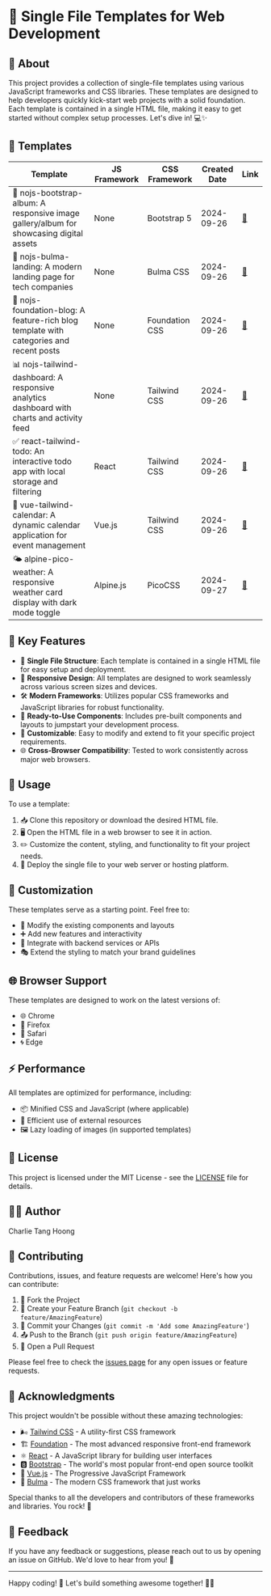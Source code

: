# 🚀 Single File Templates for Web Development

## 📖 About

This project provides a collection of single-file templates using various JavaScript frameworks and CSS libraries. These templates are designed to help developers quickly kick-start web projects with a solid foundation. Each template is contained in a single HTML file, making it easy to get started without complex setup processes. Let's dive in! 💻✨

## 🎨 Templates

| Template | JS Framework | CSS Framework | Created Date | Link |
|----------|--------------|---------------|--------------|------|
| 📸 nojs-bootstrap-album: A responsive image gallery/album for showcasing digital assets | None | Bootstrap 5 | 2024-09-26 | [🔗](./nojs-bootstrap-album.html) |
| 🏢 nojs-bulma-landing: A modern landing page for tech companies | None | Bulma CSS | 2024-09-26 | [🔗](./nojs-bulma-landing.html) |
| 📝 nojs-foundation-blog: A feature-rich blog template with categories and recent posts | None | Foundation CSS | 2024-09-26 | [🔗](./nojs-foundation-blog.html) |
| 📊 nojs-tailwind-dashboard: A responsive analytics dashboard with charts and activity feed | None | Tailwind CSS | 2024-09-26 | [🔗](./nojs-tailwind-dashboard.html) |
| ✅ react-tailwind-todo: An interactive todo app with local storage and filtering | React | Tailwind CSS | 2024-09-26 | [🔗](./react-tailwind-todo.html) |
| 📅 vue-tailwind-calendar: A dynamic calendar application for event management | Vue.js | Tailwind CSS | 2024-09-26 | [🔗](./vue-tailwind-calendar.html) |
| 🌤️ alpine-pico-weather: A responsive weather card display with dark mode toggle | Alpine.js | PicoCSS | 2024-09-27 | [🔗](./alpine-pico-weather.html) |

## 🌟 Key Features

- 📄 **Single File Structure**: Each template is contained in a single HTML file for easy setup and deployment.
- 📱 **Responsive Design**: All templates are designed to work seamlessly across various screen sizes and devices.
- 🛠️ **Modern Frameworks**: Utilizes popular CSS frameworks and JavaScript libraries for robust functionality.
- 🧩 **Ready-to-Use Components**: Includes pre-built components and layouts to jumpstart your development process.
- 🎨 **Customizable**: Easy to modify and extend to fit your specific project requirements.
- 🌐 **Cross-Browser Compatibility**: Tested to work consistently across major web browsers.

## 🚀 Usage

To use a template:

1. 📥 Clone this repository or download the desired HTML file.
2. 🖥️ Open the HTML file in a web browser to see it in action.
3. ✏️ Customize the content, styling, and functionality to fit your project needs.
4. 🚀 Deploy the single file to your web server or hosting platform.

## 🎨 Customization

These templates serve as a starting point. Feel free to:

- 🔧 Modify the existing components and layouts
- ➕ Add new features and interactivity
- 🔌 Integrate with backend services or APIs
- 🎭 Extend the styling to match your brand guidelines

## 🌐 Browser Support

These templates are designed to work on the latest versions of:

- 🌐 Chrome
- 🦊 Firefox
- 🧭 Safari
- 🌀 Edge

## ⚡ Performance

All templates are optimized for performance, including:

- 📦 Minified CSS and JavaScript (where applicable)
- 🚀 Efficient use of external resources
- 🖼️ Lazy loading of images (in supported templates)

## 📜 License

This project is licensed under the MIT License - see the [LICENSE](LICENSE) file for details.

## 👨‍💻 Author

Charlie Tang Hoong

## 🤝 Contributing

Contributions, issues, and feature requests are welcome! Here's how you can contribute:

1. 🍴 Fork the Project
2. 🌿 Create your Feature Branch (`git checkout -b feature/AmazingFeature`)
3. 💾 Commit your Changes (`git commit -m 'Add some AmazingFeature'`)
4. 📤 Push to the Branch (`git push origin feature/AmazingFeature`)
5. 🔀 Open a Pull Request

Please feel free to check the [issues page](https://github.com/yourusername/single-file-templates/issues) for any open issues or feature requests.

## 🙏 Acknowledgments

This project wouldn't be possible without these amazing technologies:

- 🌬️ [Tailwind CSS](https://tailwindcss.com/) - A utility-first CSS framework
- 🏗️ [Foundation](https://get.foundation/) - The most advanced responsive front-end framework
- ⚛️ [React](https://reactjs.org/) - A JavaScript library for building user interfaces
- 🅱️ [Bootstrap](https://getbootstrap.com/) - The world's most popular front-end open source toolkit
- 🖖 [Vue.js](https://vuejs.org/) - The Progressive JavaScript Framework
- 💪 [Bulma](https://bulma.io/) - The modern CSS framework that just works

Special thanks to all the developers and contributors of these frameworks and libraries. You rock! 🎸

## 💬 Feedback

If you have any feedback or suggestions, please reach out to us by opening an issue on GitHub. We'd love to hear from you! 📣

---

Happy coding! 🚀 Let's build something awesome together! 💪😎
